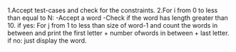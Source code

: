 1.Accept test-cases and check for the constraints.
2.For i from 0 to less than equal to N:
    -Accept a word
    -Check if the word has length greater than 10.
      if yes:
        For j from 1 to less than size of word-1  and count the words in between and print the first letter + number ofwords in between + last letter.
      if no:
        just display the word.
